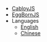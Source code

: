 * [CabloyJS](/)
* [EggBornJS](/eggborn/guide/)
* Languages
    * [English](/)
    * [Chinese](/zh-cn/)